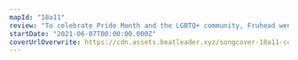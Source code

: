 ```yaml
---
mapId: "18a11"
review: "To celebrate Pride Month and the LGBTQ+ community, Fruhead went out of his way to make a dancable, full-spread map to this song by drag queen RuPaul!"
startDate: "2021-06-07T00:00:00.000Z"
coverUrlOverwrite: https://cdn.assets.beatleader.xyz/songcover-18a11-cover.jpg
---
```

